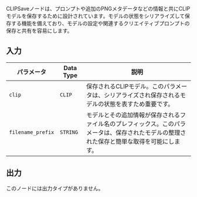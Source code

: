 CLIPSaveノードは、プロンプトや追加のPNGメタデータなどの情報と共にCLIPモデルを保存するために設計されています。モデルの状態をシリアライズして保存する機能を備えており、モデルの設定や関連するクリエイティブプロンプトの保存と共有を容易にします。

## 入力

| パラメータ | Data Type | 説明 |
|-----------|-------------|-------------|
| `clip`    | `CLIP`      | 保存されるCLIPモデル。このパラメータは、シリアライズされ保存されるモデルの状態を表すため重要です。 |
| `filename_prefix` | `STRING` | モデルとその追加情報が保存されるファイル名のプレフィックス。このパラメータは、保存されたモデルの整理された保存と簡単な取得を可能にします。 |

## 出力

このノードには出力タイプがありません。
